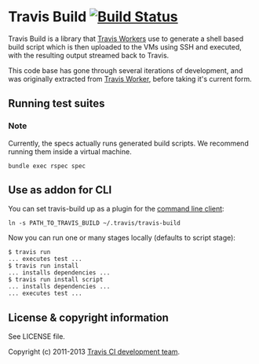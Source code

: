 # Travis Build [![Build Status](https://travis-ci.org/travis-ci/travis-build.png?branch=master)](https://travis-ci.org/travis-ci/travis-build)

Travis Build is a library that [Travis
Workers](https://github.com/travis-ci/travis-worker) use to generate a shell
based build script which is then uploaded to the VMs using SSH and executed,
with the resulting output streamed back to Travis.

This code base has gone through several iterations of development, and was
originally extracted from [Travis
Worker](https://github.com/travis-ci/travis-worker), before taking it's current
form.

## Running test suites

### Note
Currently, the specs actually runs generated build scripts. We recommend
running them inside a virtual machine.

    bundle exec rspec spec

## Use as addon for CLI

You can set travis-build up as a plugin for the [command line client](https://github.com/travis-ci/travis):

    ln -s PATH_TO_TRAVIS_BUILD ~/.travis/travis-build

Now you can run one or many stages locally (defaults to script stage):

    $ travis run
    ... executes test ...
    $ travis run install
    ... installs dependencies ...
    $ travis run install script
    ... installs dependencies ...
    ... executes test ...

## License & copyright information

See LICENSE file.

Copyright (c) 2011-2013 [Travis CI development
team](https://github.com/travis-ci).
